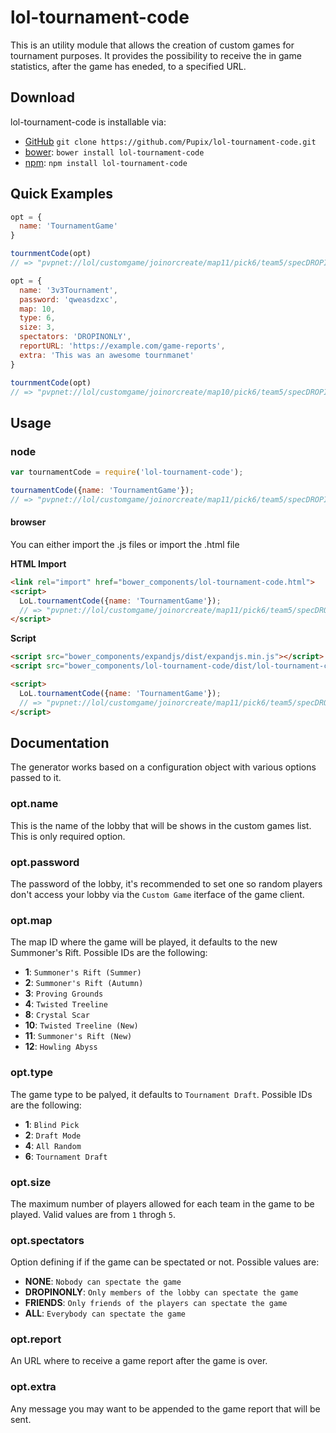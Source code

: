 # lol-tournament-code
This is an utility module that allows the creation of custom games for tournament purposes. It provides the possibility to receive the in game statistics, after the game has eneded, to a specified URL.

## Download
lol-tournament-code is installable via:

- [GitHub](https://github.com/Pupix/lol-tournament-code) `git clone https://github.com/Pupix/lol-tournament-code.git`
- [bower](http://bower.io/): `bower install lol-tournament-code`
- [npm](https://www.npmjs.com/): `npm install lol-tournament-code`

## Quick Examples
```js
opt = {
  name: 'TournamentGame'
}

tournmentCode(opt)
// => "pvpnet://lol/customgame/joinorcreate/map11/pick6/team5/specDROPINONLY/eyJuYW1lIjoiVG91cm5hbW5ldEdhbWUiLCJleHRyYSI6IiJ9"

opt = {
  name: '3v3Tournament',
  password: 'qweasdzxc',
  map: 10,
  type: 6,
  size: 3,
  spectators: 'DROPINONLY',
  reportURL: 'https://example.com/game-reports',
  extra: 'This was an awesome tournmanet'
}

tournmentCode(opt)
// => "pvpnet://lol/customgame/joinorcreate/map10/pick6/team5/specDROPINONLY/eyJuY…YzVG91cm5hbWVudCIsImV4dHJhIjoiVGhpcyB3YXMgYW4gYXdlc29tZSB0b3Vybm1hbmV0In0="
```

## Usage

### node
```js
var tournamentCode = require('lol-tournament-code');

tournamentCode({name: 'TournamentGame'});
// => "pvpnet://lol/customgame/joinorcreate/map11/pick6/team5/specDROPINONLY/eyJuYW1lIjoiVG91cm5hbW5ldEdhbWUiLCJleHRyYSI6IiJ9"
```
#### browser

You can either import the .js files or import the .html file

__HTML Import__
```html
<link rel="import" href="bower_components/lol-tournament-code.html">
<script>
  LoL.tournamentCode({name: 'TournamentGame'});
  // => "pvpnet://lol/customgame/joinorcreate/map11/pick6/team5/specDROPINONLY/eyJuYW1lIjoiVG91cm5hbW5ldEdhbWUiLCJleHRyYSI6IiJ9"
</script>
```
__Script__ 
```html
<script src="bower_components/expandjs/dist/expandjs.min.js"></script>
<script src="bower_components/lol-tournament-code/dist/lol-tournament-code.min.js"></script>

<script>
  LoL.tournamentCode({name: 'TournamentGame'});
  // => "pvpnet://lol/customgame/joinorcreate/map11/pick6/team5/specDROPINONLY/eyJuYW1lIjoiVG91cm5hbW5ldEdhbWUiLCJleHRyYSI6IiJ9"
</script>
```
## Documentation
The generator works based on a configuration object with various options passed to it.

### opt.name
This is the name of the lobby that will be shows in the custom games list. This is only required option.

### opt.password
The password of the lobby, it's recommended to set one so random players don't access your lobby via the `Custom Game` iterface of the game client.

### opt.map
The map ID where the game will be played, it defaults to the new Summoner's Rift. Possible IDs are the following:
- __1__: `Summoner's Rift (Summer)`
- __2__: `Summoner's Rift (Autumn)`
- __3__: `Proving Grounds`
- __4__: `Twisted Treeline`
- __8__: `Crystal Scar`
- __10__: `Twisted Treeline (New)`
- __11__: `Summoner's Rift (New)`
- __12__: `Howling Abyss`

### opt.type
The game type to be palyed, it defaults to `Tournament Draft`. Possible IDs are the following:
- __1__: `Blind Pick`
- __2__: `Draft Mode`
- __4__: `All Random`
- __6__: `Tournament Draft`

### opt.size
The maximum number of players allowed for each team in the game to be played. Valid values are from `1` throgh `5`.

### opt.spectators
Option defining if if the game can be spectated or not. Possible values are:
- __NONE__: `Nobody can spectate the game`
- __DROPINONLY__: `Only members of the lobby can spectate the game`
- __FRIENDS__: `Only friends of the players can spectate the game`
- __ALL__: `Everybody can spectate the game`

### opt.report
An URL where to receive a game report after the game is over.

### opt.extra
Any message you may want to be appended to the game report that will be sent.
